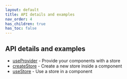 ```yaml
---
layout: default
title: API details and examples
nav_order: 4
has_children: true
has_toc: false
---
```


## API details and examples

- [useProvider](useprovider) - Provide your components with a store
- [createStore](createstore) - Create a new store inside a component
- [useStore](usestore) - Use a store in a component
